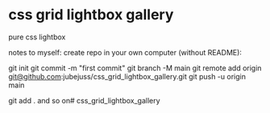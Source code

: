 # css grid lightbox gallery
pure css lightbox

notes to myself:
create repo in your own computer (without README):

git init
git commit -m "first commit"
git branch -M main
git remote add origin git@github.com:jubejuss/css_grid_lightbox_gallery.git
git push -u origin main

git add .
and so on# css_grid_lightbox_gallery

